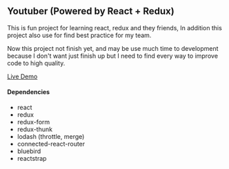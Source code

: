 ## Youtuber (Powered by React + Redux)
This is fun project for learning react, redux and they friends, In addition this project also use for find best practice for my team.

Now this project not finish yet, and may be use much time to development because I don't want just finish up but I need to find every way to improve code to high quality.

[Live Demo](https://react-youtube-api-tain.firebaseapp.com)

#### Dependencies
- react
- redux
- redux-form
- redux-thunk
- lodash (throttle, merge)
- connected-react-router
- bluebird
- reactstrap